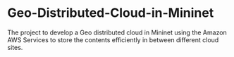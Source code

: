 # Geo-Distributed-Cloud-in-Mininet

The project to develop a Geo distributed cloud in Mininet using the Amazon AWS Services to store the contents efficiently in between different cloud sites.
